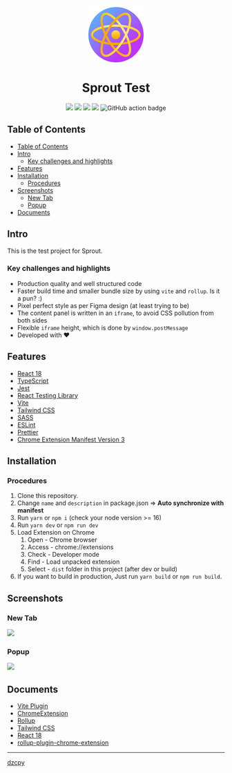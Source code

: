 <div align="center">
<img src="public/icon-128.png" alt="logo"/>
<h1> Sprout Test</h1>

![](https://img.shields.io/badge/React-61DAFB?style=flat-square&logo=react&logoColor=black)
![](https://img.shields.io/badge/Typescript-3178C6?style=flat-square&logo=typescript&logoColor=white)
![](https://badges.aleen42.com/src/vitejs.svg)
![](https://img.shields.io/badge/Tailwind_CSS-38B2AC?style=for-the-badge&logo=tailwind-css&logoColor=white)
![GitHub action badge](https://github.com/dzcpy/sprout-test/actions/workflows/build.yml/badge.svg)

</div>

## Table of Contents

- [Table of Contents](#table-of-contents)
- [Intro <a name="intro"></a>](#intro-)
  - [Key challenges and highlights](#key-challenges-and-highlights)
- [Features <a name="features"></a>](#features-)
- [Installation <a name="installation"></a>](#installation-)
  - [Procedures <a name="procedures"></a>](#procedures-)
- [Screenshots <a name="screenshots"></a>](#screenshots-)
  - [New Tab <a name="newtab"></a>](#new-tab-)
  - [Popup <a name="popup"></a>](#popup-)
- [Documents <a name="documents"></a>](#documents-)

## Intro <a name="intro"></a>

This is the test project for Sprout.

### Key challenges and highlights

- Production quality and well structured code
- Faster build time and smaller bundle size by using `vite` and `rollup`. Is it a pun? :)
- Pixel perfect style as per Figma design (at least trying to be)
- The content panel is written in an `iframe`, to avoid CSS pollution from both sides
- Flexible `iframe` height, which is done by `window.postMessage`
- Developed with ❤

## Features <a name="features"></a>

- [React 18](https://reactjs.org/)
- [TypeScript](https://www.typescriptlang.org/)
- [Jest](https://jestjs.io/)
- [React Testing Library](https://testing-library.com/docs/react-testing-library/intro/)
- [Vite](https://vitejs.dev/)
- [Tailwind CSS](https://tailwindcss.com/)
- [SASS](https://sass-lang.com/)
- [ESLint](https://eslint.org/)
- [Prettier](https://prettier.io/)
- [Chrome Extension Manifest Version 3](https://developer.chrome.com/docs/extensions/mv3/intro/)

## Installation <a name="installation"></a>

### Procedures <a name="procedures"></a>

1. Clone this repository.
2. Change `name` and `description` in package.json => **Auto synchronize with manifest**
3. Run `yarn` or `npm i` (check your node version >= 16)
4. Run `yarn dev` or `npm run dev`
5. Load Extension on Chrome
   1. Open - Chrome browser
   2. Access - chrome://extensions
   3. Check - Developer mode
   4. Find - Load unpacked extension
   5. Select - `dist` folder in this project (after dev or build)
6. If you want to build in production, Just run `yarn build` or `npm run build`.

## Screenshots <a name="screenshots"></a>

### New Tab <a name="newtab"></a>

<img width="971" src="https://user-images.githubusercontent.com/53500778/162631646-cd40976b-b737-43d0-8e6a-6ac090a2e2d4.png">

### Popup <a name="popup"></a>

<img width="305" src="https://user-images.githubusercontent.com/53500778/162631660-d35c5f12-e0d7-4431-a020-97024cdda7a7.png">

## Documents <a name="documents"></a>

- [Vite Plugin](https://vitejs.dev/guide/api-plugin.html)
- [ChromeExtension](https://developer.chrome.com/docs/extensions/mv3/)
- [Rollup](https://rollupjs.org/guide/en/)
- [Tailwind CSS](https://tailwindcss.com/docs)
- [React 18](https://reactjs.org/docs/getting-started.html)
- [rollup-plugin-chrome-extension](https://www.extend-chrome.dev/rollup-plugin)

---

[dzcpy](https://github.com/dzcpy)
